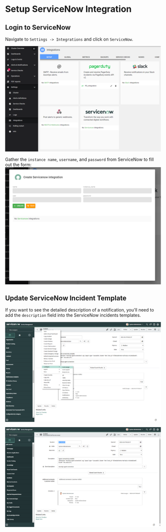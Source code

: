 # Setup ServiceNow Integration

## Login to ServiceNow

Navigate to  `Settings -> Integrations` and click on `ServiceNow`.

![](imgs/servicenow-1.png)

Gather the `instance name`, `username`, and `password` from ServiceNow to fill out the form:
![](imgs/servicenow-2.png)

## Update ServiceNow Incident Template

If you want to see the detailed description of a notification, you'll need to add the `description` field into the ServiceNow incidents templates.

![](imgs/servicenow-3.png)

![](imgs/servicenow-4.png)

